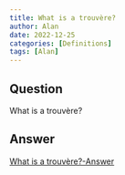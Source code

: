 ```yaml
---
title: What is a trouvère?
author: Alan
date: 2022-12-25
categories: [Definitions]
tags: [Alan]
---
```


## Question

What is a trouvère?



## Answer

[What is a trouvère?-Answer](/music-history/posts/What-is-a-trouvère-answer/)